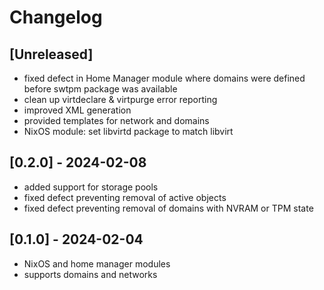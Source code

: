 # Changelog

## [Unreleased]

* fixed defect in Home Manager module where domains were defined before swtpm package was available
* clean up virtdeclare & virtpurge error reporting
* improved XML generation
* provided templates for network and domains
* NixOS module: set libvirtd package to match libvirt

## [0.2.0] - 2024-02-08

* added support for storage pools
* fixed defect preventing removal of active objects
* fixed defect preventing removal of domains with NVRAM or TPM state

## [0.1.0] - 2024-02-04

* NixOS and home manager modules
* supports domains and networks
